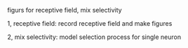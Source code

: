 figurs for receptive field,  mix selectivity 

1, receptive field: record receptive field and make figures

2, mix selectivity:  model selection process for single neuron 
